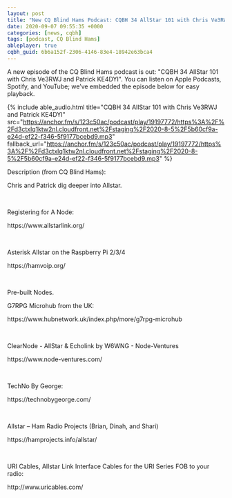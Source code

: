 ```yaml
---
layout: post
title: "New CQ Blind Hams Podcast: CQBH 34 AllStar 101 with Chris Ve3RWJ and Patrick KE4DYI"
date: 2020-09-07 09:55:35 +0000
categories: [news, cqbh]
tags: [podcast, CQ Blind Hams]
ableplayer: true
cqbh_guid: 6b6a152f-2306-4146-83e4-18942e63bca4
---
```


A new episode of the CQ Blind Hams podcast is out: "CQBH 34 AllStar 101 with Chris Ve3RWJ and Patrick KE4DYI". You can listen on Apple Podcasts, Spotify, and YouTube; we’ve embedded the episode below for easy playback.

{% include able_audio.html title="CQBH 34 AllStar 101 with Chris Ve3RWJ and Patrick KE4DYI" src="https://anchor.fm/s/123c50ac/podcast/play/19197772/https%3A%2F%2Fd3ctxlq1ktw2nl.cloudfront.net%2Fstaging%2F2020-8-5%2F5b60cf9a-e24d-ef22-f346-5f9177bcebd9.mp3" fallback_url="https://anchor.fm/s/123c50ac/podcast/play/19197772/https%3A%2F%2Fd3ctxlq1ktw2nl.cloudfront.net%2Fstaging%2F2020-8-5%2F5b60cf9a-e24d-ef22-f346-5f9177bcebd9.mp3" %}

Description (from CQ Blind Hams):

<p>Chris and Patrick dig deeper into Allstar.</p>
<p><br></p>
<p>Registering for A Node:&nbsp;</p>
<p>https://www.allstarlink.org/</p>
<p><br></p>
<p>Asterisk Allstar on the Raspberry Pi 2/3/4&nbsp;</p>
<p>https://hamvoip.org/</p>
<p><br></p>
<p>Pre-built Nodes.&nbsp;</p>
<p>G7RPG Microhub from the UK:&nbsp;</p>
<p>https://www.hubnetwork.uk/index.php/more/g7rpg-microhub</p>
<p><br></p>
<p>ClearNode - AllStar &amp; Echolink by W6WNG - Node-Ventures&nbsp;</p>
<p>https://www.node-ventures.com/</p>
<p><br></p>
<p>TechNo By George:&nbsp;</p>
<p>https://technobygeorge.com/</p>
<p><br></p>
<p>Allstar – Ham Radio Projects (Brian, Dinah, and Shari)&nbsp;</p>
<p>https://hamprojects.info/allstar/</p>
<p><br></p>
<p>URI Cables, Allstar Link Interface Cables for the URI Series FOB to your radio:&nbsp;</p>
<p>http://www.uricables.com/</p>
